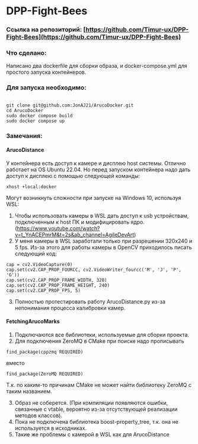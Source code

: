 # DPP-Fight-Bees
###  Ссылка на репозиторий: [https://github.com/Timur-ux/DPP-Fight-Bees](https://github.com/Timur-ux/DPP-Fight-Bees)
### Что сделано:
Написано два dockerfile для сборки образа, и docker-compose.yml для простого запуска контейнеров.

### Для запуска необходимо:
```

git clone git@github.com:JonAJ21/ArucoDocker.git
cd ArucoDocker
sudo docker compose build
sudo docker compose up

```

### Замечания:
#### ArucoDistance
У контейнера есть доступ к камере и дисплею host системы.
Отлично работает на OS Ubuntu 22.04. Но перед запуском контейнера надо дать доступ к дисплею с помощью следующей команды:
```
xhost +local:docker
```
Могут возникнуть сложности при запуске на Windows 10, используя WSL: 
1. Чтобы использовать камеры в WSL дать доступ к usb устройствам, подключенным к host ПК и модифицировать ядро.
(https://www.youtube.com/watch?v=t_YnACEPmrM&t=2s&ab_channel=AgileDevArt)
2. У меня камеры в WSL заработали только при разрешении 320x240 и 5 fps. Из-за этого для работы камеры в OpenCV приходилось писать следующий код:
```
cap = cv2.VideoCapture(0)
cap.set(cv2.CAP_PROP_FOURCC, cv2.VideoWriter_fourcc('M', 'J', 'P', 'G'))
cap.set(cv2.CAP_PROP_FRAME_WIDTH, 320)
cap.set(cv2.CAP_PROP_FRAME_HEIGHT, 240)
cap.set(cv2.CAP_PROP_FPS, 5) 
```
3.  Полностью протестировать работу ArucoDistance.py из-за непонимания процесса калибровки камер.
#### FetchingArucoMarks
1. Подключаются все библиотеки, используемые для сборки проекта. 
2. Для подключения ZeroMQ в CMake при поиске надо прописывать
```
find_package(cppzmq REQUIRED)
```
вместо
```
find_package(ZeroMQ REQUIRED)
```
Т.к. по каким-то причинам СMake не может найти библиотеку ZeroMQ с таким названием.

3. Образ не соберется.  (При компиляции появляются ошибки, связанные с vtable, вероятно из-за отсутствующей реализации методов классов). 
4. Пока не подключена библиотека boost-property_tree, т.к. она не используется в исходниках.
5. Такие же проблемы с камерой в WSL как для ArucoDistance
